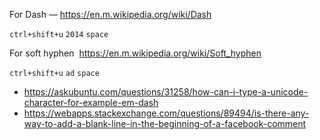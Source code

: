 For Dash — https://en.m.wikipedia.org/wiki/Dash

`ctrl+shift+u` `2014` `space`

For soft hyphen `­` https://en.m.wikipedia.org/wiki/Soft_hyphen

`ctrl+shift+u` `ad` `space`

- https://askubuntu.com/questions/31258/how-can-i-type-a-unicode-character-for-example-em-dash
- https://webapps.stackexchange.com/questions/89494/is-there-any-way-to-add-a-blank-line-in-the-beginning-of-a-facebook-comment
